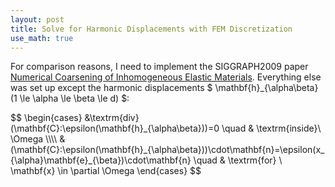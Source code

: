 ```yaml
---
layout: post
title: Solve for Harmonic Displacements with FEM Discretization
use_math: true
---
```


For comparison reasons, I need to implement the SIGGRAPH2009 paper [Numerical Coarsening of Inhomogeneous Elastic Materials](http://users.cms.caltech.edu/~owhadi/publications/KMOD09.pdf). Everything else was set up except the harmonic displacements $ \mathbf{h}_{\alpha\beta} (1 \le \alpha \le \beta \le d) $:

<div>
$$
\begin{cases}
&\textrm{div}(\mathbf{C}:\epsilon(\mathbf{h}_{\alpha\beta}))=0 \quad & \textrm{inside}\  \Omega \\\\
&(\mathbf{C}:\epsilon(\mathbf{h}_{\alpha\beta}))\cdot\mathbf{n}=\epsilon(x_{\alpha}\mathbf{e}_{\beta})\cdot\mathbf{n} \quad &   \textrm{for} \ \mathbf{x} \in \partial \Omega
\end{cases}
$$
</div>

